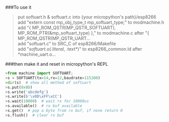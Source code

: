 ###To use it   
>put softuart.h & softuart.c into {your micropython's path}/esp8266
>add "extern const mp_obj_type_t mp_softuart_type;"  to modmachine.h   
>add "{ MP_ROM_QSTR(MP_QSTR_SOFTUART), MP_ROM_PTR(&mp_softuart_type) },"  to modmachine.c after "{ MP_ROM_QSTR(MP_QSTR_UART...   
>add "softuart.c" to SRC_C of esp8266/Makefile   
>add "*softuart.o(.literal*, .text*)" to esp8266_common.ld after *machine_uart.o...   
   
   
###then make it and reset in micropython's REPL   
```python
>from machine import SOFTUART;   
>s = SOFTUART(tx=14,rx=12,baudrate=115200)   
>dir(s)  # show all method of softuart   
>s.put(0x0D)   
>s.write('abcdefg')   
>s.write(b'\x0D\xFF\xCC')   
>s.wait(10000)  # wait rx for 10000us   
>s.available()  # rx buf available   
>s.get()  # pop a byte from rx buf, if none return 0   
>s.flush()  # clear rx buf   
```